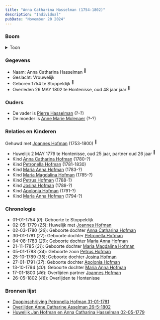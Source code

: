 ```yaml
---
title: "Anna Catharina Hasselman (1754-1802)"
description: "Individual"
pubDate: "November 20 2024"
---
```


### Boom
<details><summary>Toon</summary>

![test](https://www.plantuml.com/plantuml/svg/hLRVJzim47xtNt62XpqX9KtIfAW22gDZbGg8mQHfcf3R76rMnwviLwX2_TztQGq5jnCfsqkLky_szzqFdtjYBDTsLWfc9eMSSirB6F3XPAJLJEPdIYWDLdDf249fsRZ84OQ57WfSVMCvjNCeiHoWDYkNiQXHsVaKsQjJXu8R0qyC04wLpb7VZelXHA8nxNR92tbq115RCFO9hfTKXgrsx5qNg3N21HaeIYxtW1lu6WH14WBidqVTf7jAvpuz52Zo1RGF1tmmlnyeQmKU7i4n7B_2p6Gcn3sN-VrGAsC6YWIuHOjdmewK27sk2_fL0YL7lUPi46Vtz3mwZ_uhP_lm4VEyaACAMB9rYItCO5yKex6Ten3gaHWNp4L-SE1MC2ThxN0xoL51SSXU1SRXZDinnKPVcncDGtWfnljHXcaImpUhfbE2Yz-JzqDkDA7V-G5X5ZJWGacBiY09LTMTmfxYb7n3uCCRNK6TIfEU26uK2aJxlfOmXLxdij8IlDMofIADbUmqRQrBqzmipL_IxCLIguCgnXjYp0BuJF8vNT8TE-eQhIO_xVKLH44T1RHgcPyq2tUG447lhafgj3sfrQtYi4oGdvQeZgWOEdTVAatHHzEoKj3devoBRTM9QrKdXCkhxvMEv5_ACzjizAHEeoVFbSa-ojvJPblmpLh19t1rTblHj-0MzPX6vAu3TahlYYms-TDQ_ExYfgrT6dDB4snjmwoEX31oAMZ5EqjmS_PvN3UP6t1hXnilRdmttjfHuE6HPyUUdNYsVtxgsQi7XQRKmKzwpNEKlrw8tV3m05BWBh0FnCnTAHz8c6js7t3PQ6u0ANCDuWCPOoSeS_e7ymS0)
</details>

### Gegevens
- Naam: Anna Catharina Hasselman <sup><a href="../s00056/" style="text-decoration:none" title="Doopinschrijving Petronella Hofman 31-01-1781">:link:</a></sup>
- Geslacht: Vrouwelijk
- Geboren 1754 te Stoppeldijk <sup><a href="../s00056/" style="text-decoration:none" title="Doopinschrijving Petronella Hofman 31-01-1781">:link:</a></sup>
- Overleden 26 MAY 1802 te Hontenisse, oud 48 jaar jaar <sup><a href="../s00069/" style="text-decoration:none" title="Overlijden Anne Catharine Asselman 26-5-1802">:link:</a></sup>

### Ouders
- De vader is [Pierre Hasselman](../i00051/) (?-?)
- De moeder is [Anne Marie Molenaer](../i00052/) (?-?)

### Relaties en Kinderen

Gehuwd met [Joannes Hofman](../i00040/) (1753-1800) <sup><a href="../s00060/" style="text-decoration:none" title="Huwelijk Jan Hofman en Anna Catharina Hasselman 02-05-1779 ">:link:</a></sup>
- Huwelijk 2 MAY 1779 te Hontenisse, oud 25 jaar, partner oud 26 jaar <sup><a href="../s00060/" style="text-decoration:none" title="Huwelijk Jan Hofman en Anna Catharina Hasselman 02-05-1779 ">:link:</a></sup>
- Kind [Anna Catharina Hofman](../i00042/) (1780-?)
- Kind [Petronella Hofman](../i00030/) (1781-1830)
- Kind [Maria Anna Hofman](../i00043/) (1783-?)
- Kind [Maria Magdalina Hofman](../i00044/) (1785-?)
- Kind [Petrus Hofman](../i00045/) (1788-?)
- Kind [Josina Hofman](../i00046/) (1789-?)
- Kind [Apolonia Hofman](../i00047/) (1791-?)
- Kind [Maria Anna Hofman](../i00048/) (1794-?)

### Chronologie
- 01-01-1754 (<i>0</i>): Geboorte te Stoppeldijk
- 02-05-1779 (<i>25</i>): Huwelijk met [Joannes Hofman](../i00040/)
- 02-03-1780 (<i>26</i>): Geboorte dochter [Anna Catharina Hofman](../i00042/)
- 30-01-1781 (<i>27</i>): Geboorte dochter [Petronella Hofman](../i00030/)
- 04-08-1783 (<i>29</i>): Geboorte dochter [Maria Anna Hofman](../i00043/)
- 21-11-1785 (<i>31</i>): Geboorte dochter [Maria Magdalina Hofman](../i00044/)
- 05-01-1788 (<i>34</i>): Geboorte zoon [Petrus Hofman](../i00045/)
- 25-10-1789 (<i>35</i>): Geboorte dochter [Josina Hofman](../i00046/)
- 27-01-1791 (<i>37</i>): Geboorte dochter [Apolonia Hofman](../i00047/)
- 13-10-1794 (<i>40</i>): Geboorte dochter [Maria Anna Hofman](../i00048/)
- 17-01-1800 (<i>46</i>): Overlijden partner [Joannes Hofman](../i00040/)
- 26-05-1802 (<i>48</i>): Overlijden te Hontenisse

### Bronnen lijst
- [Doopinschrijving Petronella Hofman 31-01-1781](../s00056/)
- [Overlijden Anne Catharine Asselman 26-5-1802](../s00069/)
- [Huwelijk Jan Hofman en Anna Catharina Hasselman 02-05-1779 ](../s00060/)